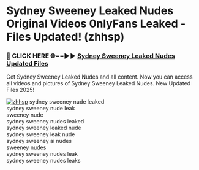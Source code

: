 # Sydney Sweeney Leaked Nudes Original Videos 0nlyFans Leaked - Files Updated! (zhhsp)

<h3>🔴 CLICK HERE 🌐==►► <a href="https://tinyurl.com/52m3yx9h" rel="nofollow">Sydney Sweeney Leaked Nudes Updated Files</a></h3>

Get Sydney Sweeney Leaked Nudes and all content. Now you can access all videos and pictures of Sydney Sweeney Leaked Nudes. New Updated Files 2025!

[![zhhsp](https://i.imgur.com/TnHtlc8.gif)](https://tinyurl.com/52m3yx9h)
sydney sweeney nude leaked<br>
sydney sweeney nude leak<br>
sweeney nude<br>
sydney sweeney nudes leaked<br>
sydney sweeney leaked nude<br>
sydney sweeney leak nude<br>
sydney sweeney ai nudes<br>
sweeney nudes<br>
sydney sweeney nudes leak<br>
sydney sweeney nudes leaks